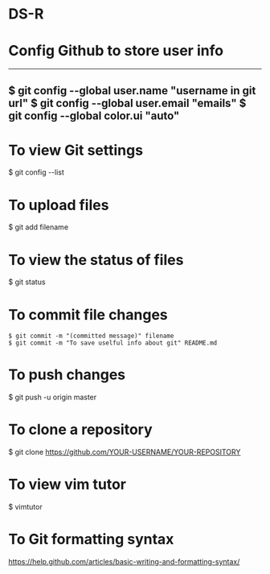 # DS-R
# Config Github to store user info
---
$ git config --global user.name "username in git url"
$ git config --global user.email "emails"
$ git config --global color.ui "auto"
---

# To view Git settings
$ git config --list

# To upload files
$ git add filename

# To view the status of files
$ git status

# To commit file changes
```
$ git commit -m "(committed message)" filename
$ git commit -m "To save uselful info about git" README.md
```
# To push changes
$ git push -u origin master

# To clone a repository
$ git clone https://github.com/YOUR-USERNAME/YOUR-REPOSITORY

# To view vim tutor
$ vimtutor

# To Git formatting syntax
https://help.github.com/articles/basic-writing-and-formatting-syntax/
